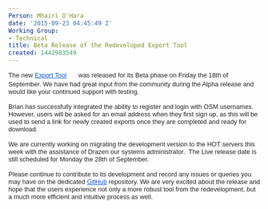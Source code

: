 ```yaml
---
Person: Mhairi O'Hara
date: '2015-09-23 04:45:49 Z'
Working Group:
- Technical
title: Beta Release of the Redeveloped Export Tool
created: 1442983549
---
```

<div style="color: #222222; font-family: arial, sans-serif; font-size: 12.8px; line-height: normal;">The new&nbsp;<a style="color: #1155cc;" href="http://hot.geoweb.io/en/" target="_blank">Export Tool</a><div style="position: relative; visibility: visible; margin-left: 4px; padding-bottom: 2px; cursor: pointer; display: inline-block; width: 16px; height: 16px; background: url('chrome-extension://bhmmomiinigofkjcapegjjndpbikblnp/skin/fusion/16_16/plain/r0.png') 100% 50% no-repeat;">&nbsp;</div>&nbsp;was released for its Beta phase on Friday the 18th of September. We have had great input from the community during the Alpha release and would like your continued support with testing.&nbsp;</div><div style="color: #222222; font-family: arial, sans-serif; font-size: 12.8px; line-height: normal;">&nbsp;</div><div style="color: #222222; font-family: arial, sans-serif; font-size: 12.8px; line-height: normal;">Brian has successfully integrated the ability to register and login with OSM usernames. However, users will be asked for an email address when they first sign up, as this will be used to send a link for newly created exports once they are completed and ready for download.</div><div style="color: #222222; font-family: arial, sans-serif; font-size: 12.8px; line-height: normal;">&nbsp;</div><div style="color: #222222; font-family: arial, sans-serif; font-size: 12.8px; line-height: normal;">We are currently working on migrating the development version to the HOT servers this week with the assistance of Drazen our systems administrator.&nbsp; The Live release date is still scheduled for Monday the 28th of September.</div><div style="color: #222222; font-family: arial, sans-serif; font-size: 12.8px; line-height: normal;">&nbsp;</div><div style="color: #222222; font-family: arial, sans-serif; font-size: 12.8px; line-height: normal;">Please continue to contribute to its development and record any issues or queries you may have on the dedicated&nbsp;<a style="color: #1155cc;" href="https://github.com/hotosm/osm-export-tool2/issues" target="_blank">GitHub</a>&nbsp;<div style="position: absolute; visibility: hidden; cursor: pointer; display: inline-block; width: 16px; height: 16px;">&nbsp;</div>repository. We are very excited about the release and hope that the users experience not only a more robust tool from the redevelopment, but a much more efficient and intuitive process as well.&nbsp;</div><p>&nbsp;</p>
